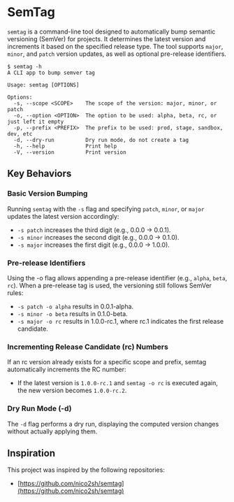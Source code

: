 # SemTag

`semtag` is a command-line tool designed to automatically bump semantic versioning (SemVer) for projects. It determines the latest version and increments it based on the specified release type. The tool supports `major`, `minor`, and `patch` version updates, as well as optional pre-release identifiers.

```shell
$ semtag -h
A CLI app to bump semver tag

Usage: semtag [OPTIONS]

Options:
  -s, --scope <SCOPE>    The scope of the version: major, minor, or patch
  -o, --option <OPTION>  The option to be used: alpha, beta, rc, or just left it empty
  -p, --prefix <PREFIX>  The prefix to be used: prod, stage, sandbox, dev, etc
  -d, --dry-run          Dry run mode, do not create a tag
  -h, --help             Print help
  -V, --version          Print version
```

## Key Behaviors

### Basic Version Bumping

Running `semtag` with the `-s` flag and specifying `patch`, `minor`, or `major` updates the latest version accordingly:
- `-s patch` increases the third digit (e.g., 0.0.0 → 0.0.1).
- `-s minor` increases the second digit (e.g., 0.0.0 → 0.1.0).
- `-s major` increases the first digit (e.g., 0.0.0 → 1.0.0).

### Pre-release Identifiers

Using the -o flag allows appending a pre-release identifier (e.g., `alpha`, `beta`, `rc`). When a pre-release tag is used, the versioning still follows SemVer rules:
- `-s patch -o alpha` results in 0.0.1-alpha.
- `-s minor -o beta` results in 0.1.0-beta.
- `-s major -o rc` results in 1.0.0-rc.1, where rc.1 indicates the first release candidate.

### Incrementing Release Candidate (rc) Numbers

If an rc version already exists for a specific scope and prefix, semtag automatically increments the RC number:
- If the latest version is `1.0.0-rc.1` and `semtag -o rc` is executed again, the new version becomes `1.0.0-rc.2`.

### Dry Run Mode (-d)

The `-d` flag performs a dry run, displaying the computed version changes without actually applying them.

## Inspiration

This project was inspired by the following repositories:

- [https://github.com/nico2sh/semtag](https://github.com/nico2sh/semtag)
